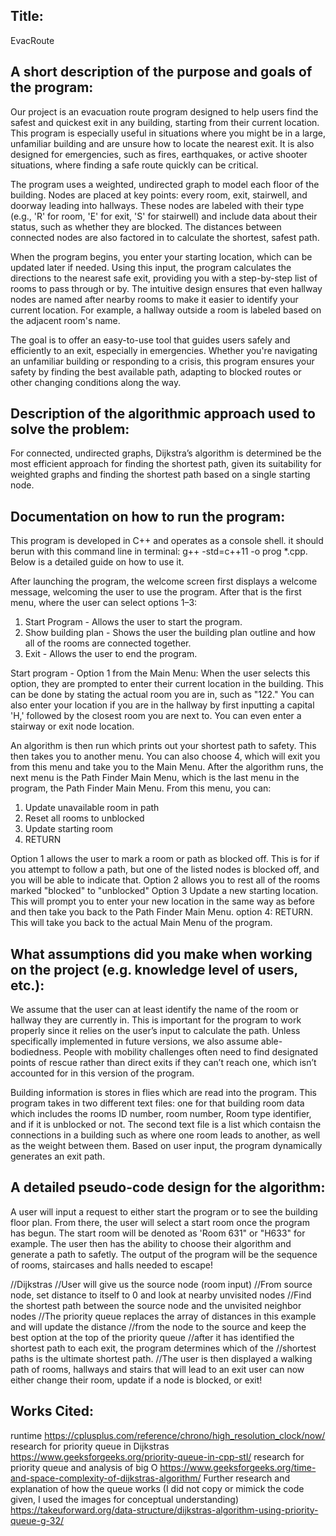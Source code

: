 ## Title: 
EvacRoute

## A short description of the purpose and goals of the program:

Our project is an evacuation route program designed to help users find the safest and quickest exit in any building, starting from their current location. This program is especially useful in situations where you might be in a large, unfamiliar building and are unsure how to locate the nearest exit. It is also designed for emergencies, such as fires, earthquakes, or active shooter situations, where finding a safe route quickly can be critical.

The program uses a weighted, undirected graph to model each floor of the building. Nodes are placed at key points: every room, exit, stairwell, and doorway leading into hallways. These nodes are labeled with their type (e.g., 'R' for room, 'E' for exit, 'S' for stairwell) and include data about their status, such as whether they are blocked. The distances between connected nodes are also factored in to calculate the shortest, safest path.

When the program begins, you enter your starting location, which can be updated later if needed. Using this input, the program calculates the directions to the nearest safe exit, providing you with a step-by-step list of rooms to pass through or by. The intuitive design ensures that even hallway nodes are named after nearby rooms to make it easier to identify your current location. For example, a hallway outside a room is labeled based on the adjacent room's name.

The goal is to offer an easy-to-use tool that guides users safely and efficiently to an exit, especially in emergencies. Whether you're navigating an unfamiliar building or responding to a crisis, this program ensures your safety by finding the best available path, adapting to blocked routes or other changing conditions along the way.

## Description of the algorithmic approach used to solve the problem:

For connected, undirected graphs, Dijkstra’s algorithm is determined be the most efficient approach for finding the shortest path, given its suitability for weighted graphs and finding the shortest path based on a single starting node. 

## Documentation on how to run the program:

This program is developed in C++ and operates as a console shell. it should berun with this command line in terminal: g++ -std=c++11 -o prog *.cpp. Below is a detailed guide on how to use it.

After launching the program, the welcome screen first displays a welcome message, welcoming the user to use the program. After that is the first menu, where the user can select options 1–3:

1) Start Program - Allows the user to start the program.
2) Show building plan - Shows the user the building plan outline and how all of the rooms are connected together.
3) Exit - Allows the user to end the program.

Start program - Option 1 from the Main Menu:
When the user selects this option, they are prompted to enter their current location in the building. This can be done by stating the actual room you are in, such as "122." You can also enter your location if you are in the hallway by first inputting a capital 'H,' followed by the closest room you are next to. You can even enter a stairway or exit node location. 

An algorithm is then run which prints out your shortest path to safety. This then takes you to another menu. You can also choose 4, which will exit you from this menu and take you to the Main Menu. After the algorithm runs, the next menu is the Path Finder Main Menu, which is the last menu in the program, the Path Finder Main Menu. From this menu, you can:

 1. Update unavailable room in path
 2. Reset all rooms to unblocked
 3. Update starting room
 4. RETURN

Option 1 allows the user to mark a room or path as blocked off. This is for if you attempt to follow a path, but one of the listed nodes is blocked off, and you will be able to indicate that.
Option 2 allows you to rest all of the rooms marked "blocked" to "unblocked"
Option 3 Update a new starting location. This will prompt you to enter your new location in the same way as before and then take you back to the Path Finder Main Menu.
option 4: RETURN. This will take you back to the actual Main Menu of the program.

## What assumptions did you make when working on the project (e.g. knowledge level of users, etc.):

We assume that the user can at least identify the name of the room or hallway they are currently in. This is important for the program to work properly since it relies on the user’s input to calculate the path. Unless specifically implemented in future versions, we also assume able-bodiedness. People with mobility challenges often need to find designated points of rescue rather than direct exits if they can’t reach one, which isn’t accounted for in this version of the program.

Building information is stores in flies which are read into the program. This program takes in two different text files: one for that building room data which includes the rooms ID number, room number, Room type identifier, and if it is unblocked or not. The second text file is a list which contaisn the connections in a building such as where one room leads to another, as well as the weight between them. Based on user input, the program dynamically generates an exit path. 

## A detailed pseudo-code design for the algorithm:

A user will input a request to either start the program or to see the building floor plan. From there, the user will
select a start room once the program has begun. The start room will be denoted as 'Room 631" or "H633" for example. The
user then has the ability to choose their algorithm and generate a path to safetly. The output of the program will
be the sequence of rooms, staircases and halls needed to escape!

//Dijkstras
//User will give us the source node (room input)
//From source node, set distance to itself to 0 and look at nearby unvisited nodes
//Find the shortest path between the source node and the unvisited neighbor nodes
//The priority queue replaces the array of distances in this example and will update the distance
//from the node to the source and keep the best option at the top of the priority queue
//after it has identified the shortest path to each exit, the program determines which of the
//shortest paths is the ultimate shortest path. 
//The user is then displayed a walking path of rooms, hallways and stairs that will lead to an exit
user can now either change their room, update if a node is blocked, or exit!

## Works Cited:
runtime 
https://cplusplus.com/reference/chrono/high_resolution_clock/now/
research for priority queue in Dijkstras
https://www.geeksforgeeks.org/priority-queue-in-cpp-stl/
research for priority queue and analysis of big O
https://www.geeksforgeeks.org/time-and-space-complexity-of-dijkstras-algorithm/
Further research and explanation of how the queue works (I did not copy or mimick the code given, I used the images for conceptual understanding)
https://takeuforward.org/data-structure/dijkstras-algorithm-using-priority-queue-g-32/

